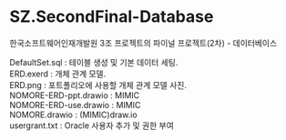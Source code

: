 # SZ.SecondFinal-Database
한국소프트웨어인재개발원 3조 프로젝트의 파이널 프로젝트(2차) - 데이터베이스

DefaultSet.sql : 테이블 생성 및 기본 데이터 세팅.  
ERD.exerd : 개체 관계 모델.  
ERD.png : 포트폴리오에 사용할 개체 관계 모델 사진.  
NOMORE-ERD-ppt.drawio : MIMIC  
NOMORE-ERD-use.drawio : MIMIC  
NOMORE.drawio : (MIMIC)draw.io  
usergrant.txt : Oracle 사용자 추가 및 권한 부여
